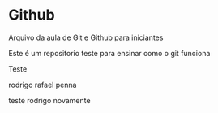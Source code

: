 # Github

Arquivo da aula de Git e Github para iniciantes

Este é um repositorio teste para ensinar como o git funciona

Teste

rodrigo rafael penna

teste rodrigo novamente
